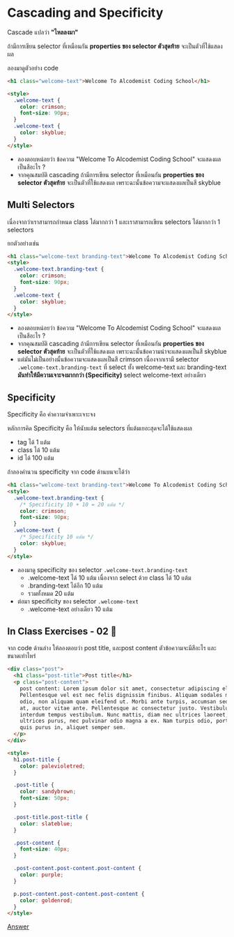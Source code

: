# Cascading and Specificity

Cascade แปลว่า **"ไหลลงมา"**

ถ้ามีการเขียน selector ที่เหมือนกัน **properties ของ selector ตัวสุดท้าย** จะเป็นตัวที่ใช้แสดงผล

ลองมาดูตัวอย่าง code

```html
<h1 class="welcome-text">Welcome To Alcodemist Coding School</h1>

<style>
  .welcome-text {
    color: crimson;
    font-size: 90px;
  }
  .welcome-text {
    color: skyblue;
  }
</style>
```

- ลองตอบหน่อยว่า ข้อความ "Welcome To Alcodemist Coding School" จะแสดงผลเป็นสีอะไร ?
- จากคุณสมบัติ cascading ถ้ามีการเขียน selector ที่เหมือนกัน **properties ของ selector ตัวสุดท้าย** จะเป็นตัวที่ใช้แสดงผล เพราะฉะนั้นข้อความจะแสดงผลเป็นสี skyblue

## Multi Selectors

เนื่องจากว่าเราสามารถกําหนด class ได้มากกว่า 1 และเราสามารถเขียน selectors ได้มากกว่า 1 selectors

ยกตัวอย่างเช่น

```html
<h1 class="welcome-text branding-text">Welcome To Alcodemist Coding School</h1>
<style>
  .welcome-text.branding-text {
    color: crimson;
    font-size: 90px;
  }
  .welcome-text {
    color: skyblue;
  }
</style>
```

- ลองตอบหน่อยว่า ข้อความ "Welcome To Alcodemist Coding School" จะแสดงผลเป็นสีอะไร ?
- จากคุณสมบัติ cascading ถ้ามีการเขียน selector ที่เหมือนกัน **properties ของ selector ตัวสุดท้าย** จะเป็นตัวที่ใช้แสดงผล เพราะฉะนั้นข้อความน่าจะแสดงผลเป็นสี skyblue
- แต่มันไม่เป็นอย่างนั้นข้อความจะแสดงผลเป็นสี crimson เนื่องจากเรามี selector `.welcome-text.branding-text` ที่ select ทั้ง welcome-text และ branding-text **มันทำให้มีความเจาะจงมากกว่า (Specificity)** select welcome-text อย่างเดียว

## Specificity

Specificity คือ ค่าความจําเพาะเจาะจง

หลักการคิด Specificity คือ ให้นับแต้ม selectors ที่แต้มเยอะสุดจะได้ใช้แสดงผล

- tag ได้ 1 แต้ม
- class ได้ 10 แต้ม
- id ได้ 100 แต้ม

ถ้าลองคำนวน specificity จาก code ด้านบนจะได้ว่า

```html
<h1 class="welcome-text branding-text">Welcome To Alcodemist Coding School</h1>
<style>
  .welcome-text.branding-text {
    /* Specificity 10 + 10 = 20 แต้ม */
    color: crimson;
    font-size: 90px;
  }
  .welcome-text {
    /* Specificity 10 แต้ม */
    color: skyblue;
  }
</style>
```

- ลองมาดู specificity ของ selector `.welcome-text.branding-text`
  - .welcome-text ได้ 10 แต้ม เนื่องจาก select ด้วย class ได้ 10 แต้ม
  - .branding-text ได้อีก 10 แต้ม
  - รวมทั้งหมด 20 แต้ม
- ต่อมา specificity ของ selector `.welcome-text`
  - .welcome-text อย่างเดียว 10 แต้ม

## In Class Exercises - 02 🏅

จาก code ด้านล่าง ให้ลองตอบว่า post title, และpost content ตัวข้อความจะมีสีอะไร และขนาดเท่าไหร่

```html
<div class="post">
  <h1 class="post-title">Post title</h1>
  <p class="post-content">
    post content: Lorem ipsum dolor sit amet, consectetur adipiscing elit.
    Pellentesque vel est nec felis dignissim finibus. Aliquam sodales mollis
    odio, non aliquam quam eleifend ut. Morbi ante turpis, accumsan sed vehicula
    at, auctor vitae ante. Pellentesque ac consectetur justo. Vestibulum
    interdum tempus vestibulum. Nunc mattis, diam nec ultrices laoreet, ante leo
    ultrices purus, nec pulvinar odio magna a ex. Nam turpis odio, porttitor
    quis purus in, aliquet semper sem.
  </p>
</div>

<style>
  h1.post-title {
    color: palevioletred;
  }

  .post-title {
    color: sandybrown;
    font-size: 50px;
  }

  .post-title.post-title {
    color: slateblue;
  }

  .post-content {
    font-size: 40px;
  }

  .post-content.post-content.post-content {
    color: purple;
  }

  p.post-content.post-content.post-content {
    color: goldenrod;
  }
</style>
```

[Answer](https://github.com/napatwongchr/intro-to-html/blob/main/exercises/ex02-inclass-answer.md)
